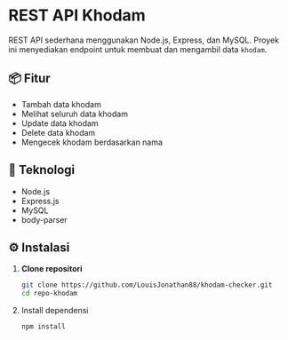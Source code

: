 # REST API Khodam

REST API sederhana menggunakan Node.js, Express, dan MySQL. Proyek ini menyediakan endpoint untuk membuat dan mengambil data `khodam`.

## 📦 Fitur

- Tambah data khodam
- Melihat seluruh data khodam
- Update data khodam
- Delete data khodam
- Mengecek khodam berdasarkan nama

## 🚀 Teknologi

- Node.js
- Express.js
- MySQL
- body-parser

## ⚙️ Instalasi

1. **Clone repositori**
   ```bash
   git clone https://github.com/LouisJonathan88/khodam-checker.git
   cd repo-khodam
2. Install dependensi
   ```bash
   npm install

